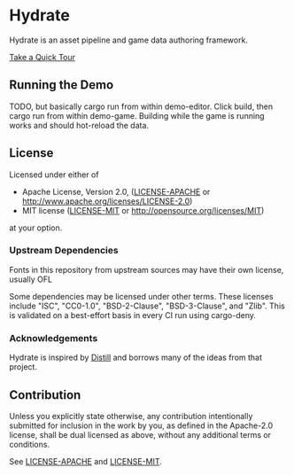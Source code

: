 # Hydrate

Hydrate is an asset pipeline and game data authoring framework.

[Take a Quick Tour](docs/quick-tour/quick-tour.md)

## Running the Demo

TODO, but basically cargo run from within demo-editor. Click build, then 
cargo run from within demo-game. Building while the game is running works 
and should hot-reload the data.

## License

Licensed under either of

* Apache License, Version 2.0, ([LICENSE-APACHE](LICENSE-APACHE) or http://www.apache.org/licenses/LICENSE-2.0)
* MIT license ([LICENSE-MIT](LICENSE-MIT) or http://opensource.org/licenses/MIT)

at your option.

### Upstream Dependencies
Fonts in this repository from upstream sources may have their own license, usually OFL

Some dependencies may be licensed under other terms. These licenses include "ISC", "CC0-1.0", "BSD-2-Clause",
"BSD-3-Clause", and "Zlib". This is validated on a best-effort basis in every CI run using cargo-deny.

### Acknowledgements

Hydrate is inspired by [Distill](https://github.com/amethyst/distill) and 
borrows many of the ideas from that project.

## Contribution

Unless you explicitly state otherwise, any contribution intentionally
submitted for inclusion in the work by you, as defined in the Apache-2.0
license, shall be dual licensed as above, without any additional terms or
conditions.

See [LICENSE-APACHE](LICENSE-APACHE) and [LICENSE-MIT](LICENSE-MIT).
